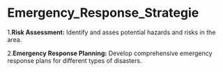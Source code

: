 # Emergency_Response_Strategie

1.**Risk Assessment:**
    Identify and asses potential hazards and risks in the area.

2.**Emergency Response Planning:**
    Develop comprehensive emergency response plans for different types of disasters.
